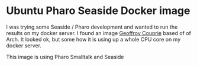 # Ubuntu Pharo Seaside Docker image

I was trying some Seaside / Pharo development and wanted to run the results on my docker server. I found an image [Geoffroy Couprie](https://github.com/Geal/archlinux-pharo-image) based of of Arch. It looked ok, but some how it is using up a whole CPU core on my docker server.

This image is using Pharo Smalltalk and Seaside
